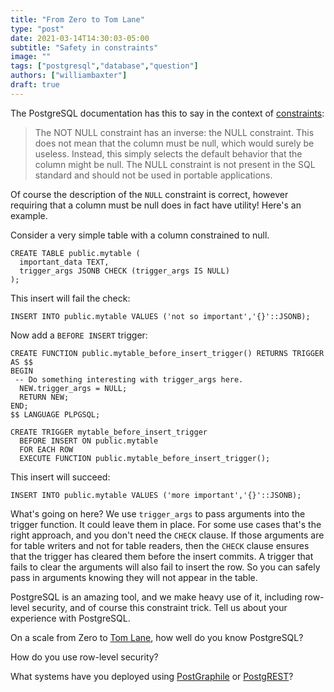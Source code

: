 ```yaml
---
title: "From Zero to Tom Lane"
type: "post"
date: 2021-03-14T14:30:03-05:00
subtitle: "Safety in constraints"
image: ""
tags: ["postgresql","database","question"]
authors: ["williambaxter"]
draft: true
---
```


The PostgreSQL documentation has this to say in the context of
[constraints](https://www.postgresql.org/docs/13/ddl-constraints.html#id-1.5.4.6.6):

> The NOT NULL constraint has an inverse: the NULL constraint. This does not mean that the column must be null, which would surely be useless. Instead, this simply selects the default behavior that the column might be null. The NULL constraint is not present in the SQL standard and should not be used in portable applications.

Of course the description of the `NULL` constraint is correct, however requiring
that a column must be null does in fact have utility! Here's an example.

Consider a very simple table with a column constrained to null.
```postgresql
CREATE TABLE public.mytable (
  important_data TEXT,
  trigger_args JSONB CHECK (trigger_args IS NULL)
);
```

This insert will fail the check:
```postgresql
INSERT INTO public.mytable VALUES ('not so important','{}'::JSONB);
```

Now add a `BEFORE INSERT` trigger:
```postgresql
CREATE FUNCTION public.mytable_before_insert_trigger() RETURNS TRIGGER AS $$
BEGIN
 -- Do something interesting with trigger_args here.
  NEW.trigger_args = NULL;
  RETURN NEW;
END;
$$ LANGUAGE PLPGSQL;

CREATE TRIGGER mytable_before_insert_trigger
  BEFORE INSERT ON public.mytable
  FOR EACH ROW
  EXECUTE FUNCTION public.mytable_before_insert_trigger();
```

This insert will succeed:
```postgresql
INSERT INTO public.mytable VALUES ('more important','{}'::JSONB);
```

What's going on here? We use `trigger_args` to pass arguments into the trigger
function. It could leave them in place. For some use cases that's the right
approach, and you don't need the `CHECK` clause. If those arguments are for
table writers and not for table readers, then the `CHECK` clause ensures that
the trigger has cleared them before the insert commits. A trigger that fails
to clear the arguments will also fail to insert the row. So you can safely
pass in arguments knowing they will not appear in the table.

PostgreSQL is an amazing tool, and we make heavy use of it, including
row-level security, and of course this constraint trick. Tell us about your
experience with PostgreSQL.

On a scale from Zero to [Tom
Lane](https://en.wikipedia.org/wiki/Tom_Lane_(computer_scientist)), how well do you know PostgreSQL?

How do you use row-level security?

What systems have you deployed using
[PostGraphile](https://www.graphile.org/)
or
[PostgREST](https://postgrest.org/)?









